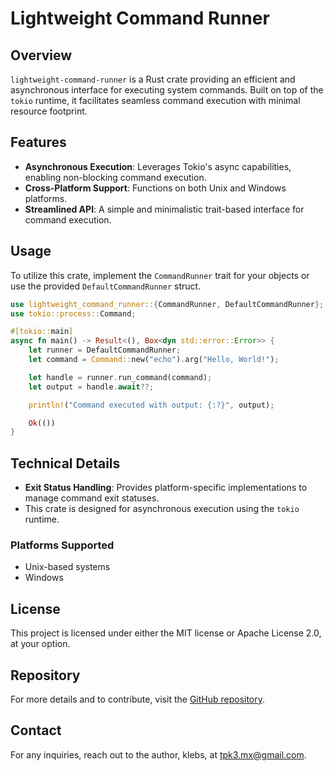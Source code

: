 # Lightweight Command Runner

## Overview

`lightweight-command-runner` is a Rust crate providing an efficient and asynchronous interface for executing system commands. Built on top of the `tokio` runtime, it facilitates seamless command execution with minimal resource footprint.

## Features
- **Asynchronous Execution**: Leverages Tokio's async capabilities, enabling non-blocking command execution.
- **Cross-Platform Support**: Functions on both Unix and Windows platforms.
- **Streamlined API**: A simple and minimalistic trait-based interface for command execution.

## Usage
To utilize this crate, implement the `CommandRunner` trait for your objects or use the provided `DefaultCommandRunner` struct.

```rust
use lightweight_command_runner::{CommandRunner, DefaultCommandRunner};
use tokio::process::Command;

#[tokio::main]
async fn main() -> Result<(), Box<dyn std::error::Error>> {
    let runner = DefaultCommandRunner;
    let command = Command::new("echo").arg("Hello, World!");

    let handle = runner.run_command(command);
    let output = handle.await??;

    println!("Command executed with output: {:?}", output);

    Ok(())
}
```

## Technical Details
- **Exit Status Handling**: Provides platform-specific implementations to manage command exit statuses.
- This crate is designed for asynchronous execution using the `tokio` runtime.

### Platforms Supported
- Unix-based systems
- Windows

## License
This project is licensed under either the MIT license or Apache License 2.0, at your option.

## Repository
For more details and to contribute, visit the [GitHub repository](https://github.com/klebs6/klebs-general).

## Contact
For any inquiries, reach out to the author, klebs, at tpk3.mx@gmail.com.